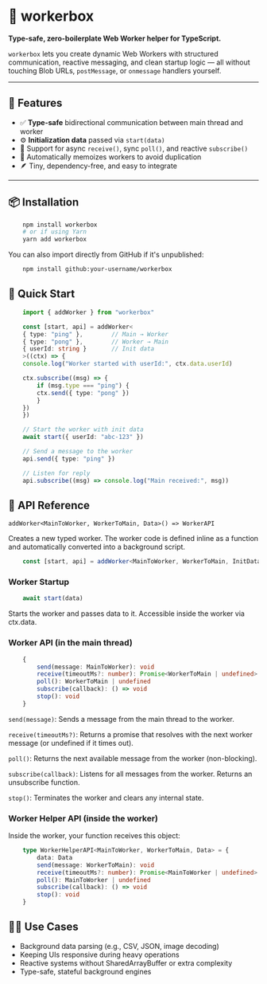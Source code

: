 # 🧰 workerbox

**Type-safe, zero-boilerplate Web Worker helper for TypeScript.**

`workerbox` lets you create dynamic Web Workers with structured communication, reactive messaging, and clean startup logic — all without touching Blob URLs, `postMessage`, or `onmessage` handlers yourself.

---

## 🚀 Features
- ✅ **Type-safe** bidirectional communication between main thread and worker
- ⚙️ **Initialization data** passed via `start(data)`
- 📡 Support for async `receive()`, sync `poll()`, and reactive `subscribe()`
- 🔄 Automatically memoizes workers to avoid duplication
- 🪶 Tiny, dependency-free, and easy to integrate

---

## 📦 Installation

```bash
    npm install workerbox
    # or if using Yarn
    yarn add workerbox
```

You can also import directly from GitHub if it's unpublished:
```bash
    npm install github:your-username/workerbox
```

## 🧪 Quick Start
```ts
    import { addWorker } from "workerbox"

    const [start, api] = addWorker<
    { type: "ping" },        // Main → Worker
    { type: "pong" },        // Worker → Main
    { userId: string }       // Init data
    >((ctx) => {
    console.log("Worker started with userId:", ctx.data.userId)

    ctx.subscribe((msg) => {
        if (msg.type === "ping") {
        ctx.send({ type: "pong" })
        }
    })
    })

    // Start the worker with init data
    await start({ userId: "abc-123" })

    // Send a message to the worker
    api.send({ type: "ping" })

    // Listen for reply
    api.subscribe((msg) => console.log("Main received:", msg))
```

## 📘 API Reference
`addWorker<MainToWorker, WorkerToMain, Data>() => WorkerAPI`

Creates a new typed worker. The worker code is defined inline as a function and automatically converted into a background script.
```ts
    const [start, api] = addWorker<MainToWorker, WorkerToMain, InitData>((ctx) => { ... })
```

### Worker Startup
```ts
    await start(data)
```
Starts the worker and passes data to it. Accessible inside the worker via ctx.data.

### Worker API (in the main thread)
```ts
    {
        send(message: MainToWorker): void
        receive(timeoutMs?: number): Promise<WorkerToMain | undefined>
        poll(): WorkerToMain | undefined
        subscribe(callback): () => void
        stop(): void
    }
```
`send(message)`:
Sends a message from the main thread to the worker.

`receive(timeoutMs?)`:
Returns a promise that resolves with the next worker message (or undefined if it times out).

`poll()`:
Returns the next available message from the worker (non-blocking).

`subscribe(callback)`:
Listens for all messages from the worker. Returns an unsubscribe function.

`stop()`:
Terminates the worker and clears any internal state.

### Worker Helper API (inside the worker)
Inside the worker, your function receives this object:
```ts
    type WorkerHelperAPI<MainToWorker, WorkerToMain, Data> = {
        data: Data
        send(message: WorkerToMain): void
        receive(timeoutMs?: number): Promise<MainToWorker | undefined>
        poll(): MainToWorker | undefined
        subscribe(callback): () => void
        stop(): void
    }
```

## 🧑‍💻 Use Cases
- Background data parsing (e.g., CSV, JSON, image decoding)
- Keeping UIs responsive during heavy operations
- Reactive systems without SharedArrayBuffer or extra complexity
- Type-safe, stateful background engines